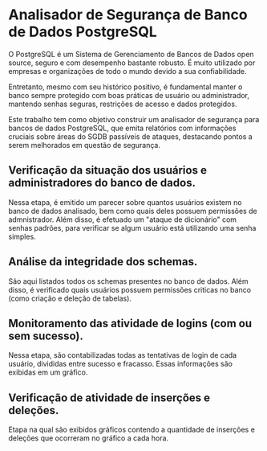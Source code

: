 # Analisador de Segurança de Banco de Dados PostgreSQL

O PostgreSQL é um Sistema de Gerenciamento de Bancos de Dados open source, seguro e com desempenho bastante robusto. É muito utilizado por empresas e organizações de todo o mundo devido a sua confiabilidade.

Entretanto, mesmo com seu histórico positivo, é fundamental manter o banco sempre protegido com boas práticas de usuário ou administrador, mantendo senhas seguras, restrições de acesso e dados protegidos. 

Este trabalho tem como objetivo construir um analisador de segurança para bancos de dados PostgreSQL, que emita relatórios com informações cruciais sobre áreas do SGDB passíveis de ataques, destacando pontos a serem melhorados em questão de segurança. 

## Verificação da situação dos usuários e administradores do banco de dados.

Nessa etapa, é emitido um parecer sobre quantos usuários existem no banco de dados analisado, bem como quais deles possuem permissões de admnistrador. Além disso, é efetuado um "ataque de dicionário" com senhas padrões, para verificar se algum usuário está utilizando uma senha simples. 

## Análise da integridade dos schemas. 
São aqui listados todos os schemas presentes no banco de dados. Além disso, é verificado quais usuários possuem permissões criticas no banco (como criação e deleção de tabelas). 

## Monitoramento das atividade de logins (com ou sem sucesso). 

Nessa etapa, são contabilizadas todas as tentativas de login de cada usuário, divididas entre sucesso e fracasso. Essas informações são exibidas em um gráfico.

## Verificação de atividade de inserções e deleções.

Etapa na qual são exibidos gráficos contendo a quantidade de inserções e deleções que ocorreram no gráfico a cada hora. 